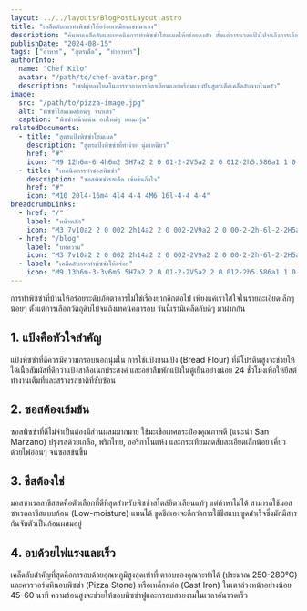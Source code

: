 ```yaml
---
layout: ../../layouts/BlogPostLayout.astro
title: "เคล็ดลับการทำพิซซ่าให้อร่อยเหมือนเชฟมาเอง"
description: "ค้นพบเคล็ดลับและเทคนิคการทำพิซซ่าโฮมเมดให้อร่อยลงตัว ตั้งแต่การนวดแป้งไปจนถึงการเลือกหน้า"
publishDate: "2024-08-15"
tags: ["อาหาร", "สูตรเด็ด", "ทำอาหาร"]
authorInfo:
  name: "Chef Kilo"
  avatar: "/path/to/chef-avatar.png"
  description: "เชฟผู้หลงใหลในการทำอาหารอิตาเลียนและพร้อมแบ่งปันสูตรเด็ดเคล็ดลับจากในครัว"
image:
  src: "/path/to/pizza-image.jpg"
  alt: "พิซซ่าโฮมเมดร้อนๆ จากเตา"
  caption: "พิซซ่าหน้าแน่น อบใหม่ๆ หอมกรุ่น"
relatedDocuments:
  - title: "สูตรแป้งพิซซ่าโฮมเมด"
    description: "สูตรแป้งพิซซ่าที่ทำง่าย นุ่มเหนียว"
    href: "#"
    icon: "M9 12h6m-6 4h6m2 5H7a2 2 0 01-2-2V5a2 2 0 012-2h5.586a1 1 0 01.707.293l5.414 5.414a1 1 0 01.293.707V19a2 2 0 01-2 2z"
  - title: "เทคนิคการทำซอสพิซซ่า"
    description: "ซอสพิซซ่ารสเด็ด เข้มข้นถึงใจ"
    href: "#"
    icon: "M10 20l4-16m4 4l4 4-4 4M6 16l-4-4 4-4"
breadcrumbLinks:
  - href: "/"
    label: "หน้าหลัก"
    icon: "M3 7v10a2 2 0 002 2h14a2 2 0 002-2V9a2 2 0 00-2-2h-6l-2-2H5a2 2 0 00-2 2z"
  - href: "/blog"
    label: "บทความ"
    icon: "M3 7v10a2 2 0 002 2h14a2 2 0 002-2V9a2 2 0 00-2-2h-6l-2-2H5a2 2 0 00-2 2z"
  - label: "เคล็ดลับการทำพิซซ่าให้อร่อย"
    icon: "M9 13h6m-3-3v6m5 5H7a2 2 0 01-2-2V5a2 2 0 012-2h5.586a1 1 0 01.707.293l5.414 5.414a1 1 0 01.293.707V19a2 2 0 01-2 2z"
---
```


การทำพิซซ่าที่บ้านให้อร่อยระดับภัตตาคารไม่ใช่เรื่องยากอีกต่อไป เพียงแค่เราใส่ใจในรายละเอียดเล็กๆ น้อยๆ ตั้งแต่การเลือกวัตถุดิบไปจนถึงเทคนิคการอบ วันนี้เรามีเคล็ดลับดีๆ มาฝากกัน

## 1. แป้งคือหัวใจสำคัญ

แป้งพิซซ่าที่ดีควรมีความกรอบนอกนุ่มใน การใช้แป้งขนมปัง (Bread Flour) ที่มีโปรตีนสูงจะช่วยให้ได้เนื้อสัมผัสที่ดีกว่าแป้งสาลีอเนกประสงค์ และอย่าลืมพักแป้งในตู้เย็นอย่างน้อย 24 ชั่วโมงเพื่อให้ยีสต์ทำงานเต็มที่และสร้างรสชาติที่ซับซ้อน

## 2. ซอสต้องเข้มข้น

ซอสพิซซ่าที่ดีไม่จำเป็นต้องมีส่วนผสมมากมาย ใช้มะเขือเทศกระป๋องคุณภาพดี (แนะนำ San Marzano) ปรุงรสด้วยเกลือ, พริกไทย, ออริกาโนแห้ง และกระเทียมสดสับละเอียดเล็กน้อย เคี่ยวด้วยไฟอ่อนๆ จนซอสข้นขึ้น

## 3. ชีสต้องใช่

มอสซาเรลลาชีสสดคือตัวเลือกที่ดีที่สุดสำหรับพิซซ่าสไตล์อิตาเลียนแท้ๆ แต่ถ้าหาไม่ได้ สามารถใช้มอสซาเรลลาชีสแบบก้อน (Low-moisture) แทนได้ ขูดชีสเองจะดีกว่าการใช้ชีสแบบขูดสำเร็จซึ่งมักมีสารกันจับตัวเป็นก้อนผสมอยู่

## 4. อบด้วยไฟแรงและเร็ว

เคล็ดลับสำคัญที่สุดคือการอบด้วยอุณหภูมิสูงสุดเท่าที่เตาอบของคุณจะทำได้ (ประมาณ 250-280°C) และควรวอร์มหินอบพิซซ่า (Pizza Stone) หรือเหล็กหล่อ (Cast Iron) ในเตาล่วงหน้าอย่างน้อย 45-60 นาที ความร้อนสูงจะช่วยให้ขอบพิซซ่าฟูและกรอบสวยงามในเวลาอันรวดเร็ว
